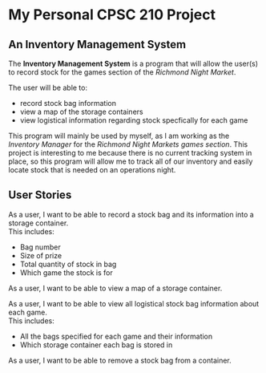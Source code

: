 # My Personal CPSC 210 Project

## An Inventory Management System

The **Inventory Management System** is a program that will allow the user(s) to record stock for the 
games section of the *Richmond Night Market*. 

The user will be able to: 
- record stock bag information
- view a map of the storage containers 
- view logistical information regarding stock specfically for each game 

This program will mainly be used by myself, as I am working as the *Inventory Manager* for the *Richmond
Night Markets games section*. This project is interesting to me because there is no current tracking 
system in place, so this program will allow me to track all of our inventory and easily locate stock
that is needed on an operations night.

## User Stories

As a user, I want to be able to record a stock bag and its information into a storage container.  
This includes:  
- Bag number  
- Size of prize  
- Total quantity of stock in bag  
- Which game the stock is for  

As a user, I want to be able to view a map of a storage container.

As a user, I want to be able to view all logistical stock bag information about each game.  
This includes:  
- All the bags specified for each game and their information
- Which storage container each bag is stored in
		
As a user, I want to be able to remove a stock bag from a container.
